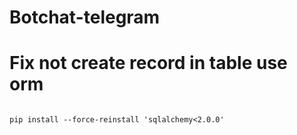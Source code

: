 # Botchat-telegram


# Fix not create record in table use orm 

```

pip install --force-reinstall 'sqlalchemy<2.0.0'
```